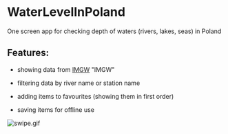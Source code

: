 # WaterLevelInPoland
One screen app for checking depth of waters (rivers, lakes, seas) in Poland

## Features:
- showing data from [IMGW](https://dane.imgw.pl/) "IMGW"

- filtering data by river name or station name

- adding items to favourites (showing them in first order)

- saving items for offline use

![swipe.gif](swipe.gif)
